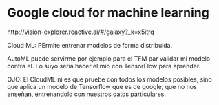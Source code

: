 # Google cloud for machine learning

http://vision-explorer.reactive.ai/#/galaxy?_k=x5itrq


Cloud ML: PErmite entrenar modelos de forma distribuida. 

AutoML puede servirme por ejemplo para el TFM par validar mi modelo contra el. Lo suyo seria hacer el mio con TensorFlow para aprender. 

OJO: El CloudML ni es que pruebe con todos los modelos posibles, sino que aplica un modelo de Tensorflow que es de google, que no nos enseñan, entrenandolo con nuestros datos particulares. 
